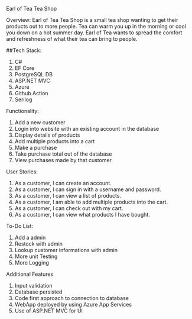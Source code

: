 Earl of Tea Tea Shop

Overview:
Earl of Tea Tea Shop is a small tea shop wanting to get their products out to more people. Tea can warm you up in the morning or cool you down on a hot summer day. Earl of Tea wants to spread the comfort and refreshness of what their tea can bring to people.

##Tech Stack: 
1. C#
2. EF Core
3. PostgreSQL DB
4. ASP.NET MVC
5. Azure
6. Github Action
7. Serilog

Functionality:
1. Add a new customer 
2. Login into website with an existing account in the database
3. Display details of products
4. Add multiple products into a cart
5. Make a purchase 
6. Take purchase total out of the database 
7. View purchases made by that customer

User Stories:
1. As a customer, I can create an account.
2. As a customer, I can sign in with a username and password.
3. As a customer, I can view a list of products.
4. As a customer, I am able to add multiple products into the cart.
5. As a customer, I can check out with my cart.
6. As a customer, I can view what products I have bought.

To-Do List:
1. Add a admin
2. Restock with admin 
3. Lookup customer informations with admin
4. More unit Testing
5. More Logging

Additional Features
1. Input validation
2. Database persisted
3. Code first approach to connection to database
4. WebApp deployed by using Azure App Services
5. Use of ASP.NET MVC for UI
